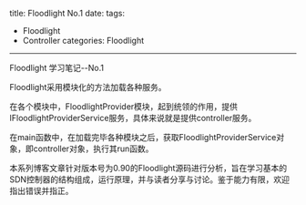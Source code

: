 title: Floodlight No.1
date: 
tags: 
- Floodlight
- Controller
categories: Floodlight
---


Floodlight 学习笔记--No.1

Floodlight采用模块化的方法加载各种服务。

在各个模块中，FloodlightProvider模块，起到统领的作用，提供IFloodlightProviderService服务，具体来说就是提供controller服务。

在main函数中，在加载完毕各种模块之后，获取FloodlightProviderService对象，即controller对象，执行其run函数。

本系列博客文章针对版本号为0.90的Floodlight源码进行分析，旨在学习基本的SDN控制器的结构组成，运行原理，并与读者分享与讨论。鉴于能力有限，欢迎指出错误并指正。